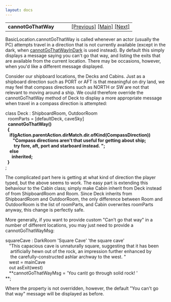 ```yaml
---
layout: docs
---
```

<table width="100%" data-border="0" data-cellspacing="0"
data-cellpadding="3" data-bgcolor="#C0C0C0">
<colgroup>
<col style="width: 50%" />
<col style="width: 50%" />
</colgroup>
<tbody>
<tr>
<td style="text-align: left;"><strong>cannotGoThatWay<br />
</strong></td>
<td style="text-align: right;"><a href="roomparts.html">[Previous]</a> <a
href="generalintroduction.html">[Main]</a> <a
href="cannotgothatwayindark.html">[Next]</a></td>
</tr>
</tbody>
</table>

  
BasicLocation.cannotGoThatWay is called whenever an actor (usually the
PC) attempts travel in a direction that is not currently available
(except in the dark, when
[cannotGoThatWayInDark](cannotgothatwayindark.html) is used instead). By
default this simply displays a message saying you can't go that way, and
listing the exits that are available from the current location. There
may be occasions, however, when you'd like a different message
displayed.  
  
Consider our shipboard locations, the Decks and Cabins. Just as a
shipboard direction such as PORT or AFT is that meaningful on dry land,
we may feel that compass directions such as NORTH or SW are not that
relevant to moving around a ship. We could therefore override the
cannotGoThatWay method of Deck to display a more appropriate message
when travel in a compass direction is attempted:  
  
class Deck : ShipboardRoom, OutdoorRoom  
  roomParts = \[defaultDeck, caveSky\]  
  **cannotGoThatWay()  
  {  
    if(gAction.parentAction.dirMatch.dir.ofKind(CompassDirection))  
       "Compass directions aren't that useful for getting about ship;  
        try fore, aft, port and starboard instead. ";  
    else  
      inherited;  
  }**  
;  
  
The complicated part here is getting at what kind of direction the
player typed, but the above seems to work. The easy part is extending
this behaviour to the Cabin class; simply make Cabin inherit from Deck
instead of from ShipboardRoom and Room. Since Deck inherits from
ShipboardRoom and OutdoorRoom, the only difference between Room and
OutdoorRoom is the list of roomParts, and Cabin overwrites roomParts
anyway, this change is perfectly safe.  
  
More generally, if you want to provide custom "Can't go that way" in a
number of different locations, you may just need to provide a
cannotGoThatWayMsg:  
  
squareCave : DarkRoom 'Square Cave' 'the square cave'  
   "This capacious cave is unnaturally square, suggesting that it has been  
    artificially hewn out of the rock, an impression further enhanced by  
    the carefully-constructed ashlar archway to the west. "  
   west = mainCave  
   out asExit(west)  
   **cannotGoThatWayMsg = 'You can\\t go through solid rock! '  
**;  
  
Where the property is not overridden, however, the default "You can't go
that way" message will be displayed as before.  
  
  
